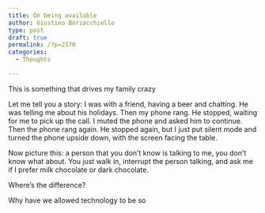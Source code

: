 ```yaml
---
title: On being available
author: Giustino Borzacchiello
type: post
draft: true
permalink: /?p=2170
categories:
  - Thoughts

---
```

This is something that drives my family crazy

Let me tell you a story: I was with a friend, having a beer and chatting. He was telling me about his holidays. Then my phone rang. He stopped, waiting for me to pick up the call. I muted the phone and asked him to continue. Then the phone rang again. He stopped again, but I just put silent mode and turned the phone upside down, with the screen facing the table.

Now picture this: a person that you don&#8217;t know is talking to me, you don&#8217;t know what about. You just walk in, interrupt the person talking, and ask me if I prefer milk chocolate or dark chocolate.

Where&#8217;s the difference?

Why have we allowed technology to be so